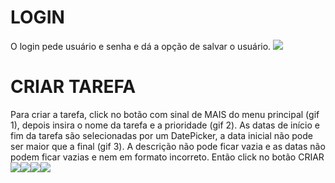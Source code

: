 # LOGIN
O login pede usuário e senha e dá a opção de salvar o usuário.
![](app/gifs/login.gif)
# CRIAR TAREFA
Para criar a tarefa, click no botão com sinal de MAIS do menu principal (gif 1), depois insira o nome da tarefa e a prioridade (gif 2).
As datas de início e fim da tarefa são selecionadas por um DatePicker, a data inicial não pode ser maior que a final (gif 3).
A descrição não pode ficar vazia e as datas não podem ficar vazias e nem em formato incorreto.
Então click no botão CRIAR
![](app/gifs/task_create1.gif)![](app/gifs/task_create2.gif)![](app/gifs/task_create3.gif)![](app/gifs/task_create4.gif)